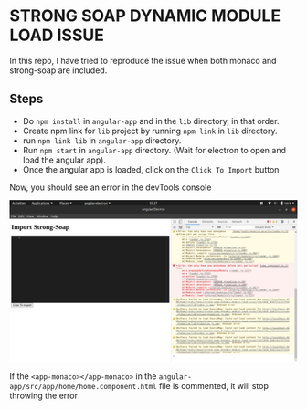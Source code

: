 # STRONG SOAP DYNAMIC MODULE LOAD ISSUE

In this repo, I have tried to reproduce the issue when both monaco and strong-soap are included.

## Steps

-   Do `npm install` in `angular-app` and in the `lib` directory, in that order.
-   Create npm link for `lib` project by running `npm link` in `lib` directory.
-   run `npm link lib` in `angular-app` directory.
-   Run `npm start` in `angular-app` directory. (Wait for electron to open and load the angular app).
-   Once the angular app is loaded, click on the `Click To Import` button

Now, you should see an error in the devTools console

![Define Error](readme-assets/error.jpeg)

If the `<app-monaco></app-monaco>` in the `angular-app/src/app/home/home.component.html` file is commented, it will stop throwing the error
